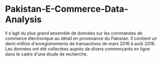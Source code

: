# Pakistan-E-Commerce-Data-Analysis
Il s'agit du plus grand ensemble de données sur les commandes de commerce électronique au détail en provenance du Pakistan. Il contient un demi-million d'enregistrements de transactions de mars 2016 à août 2018. Les données ont été collectées auprès de divers commerçants en ligne dans le cadre d'une étude de recherche.
